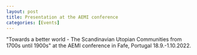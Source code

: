 ```yaml
---
layout: post
title: Presentation at the AEMI conference
categories: [Events] 
---
```

"Towards a better world - The Scandinavian Utopian Communities from 1700s until 1900s" at the AEMI conference in Fafe, Portugal 18.9.-1.10.2022.

